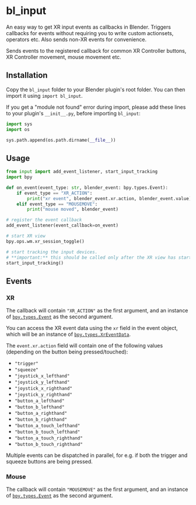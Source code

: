 # bl_input
An easy way to get XR input events as callbacks in Blender. Triggers callbacks for events without requiring you to write custom actionsets, operators etc. Also sends non-XR events for convenience.

Sends events to the registered callback for common XR Controller buttons, XR Controller movement, mouse movement etc.

## Installation
Copy the `bl_input` folder to your Blender plugin's root folder. You can then import it using `import bl_input`.

If you get a "module not found" error during import, please add these lines to your plugin's `__init__.py`, before importing `bl_input`:
```py
import sys
import os

sys.path.append(os.path.dirname(__file__))
```

## Usage
```py
from input import add_event_listener, start_input_tracking
import bpy

def on_event(event_type: str, blender_event: bpy.types.Event):
    if event_type == "XR_ACTION":
        print("xr event", blender_event.xr.action, blender_event.value)
    elif event_type == "MOUSEMOVE":
        print("mouse moved", blender_event)

# register the event callback
add_event_listener(event_callback=on_event)

# start XR view
bpy.ops.wm.xr_session_toggle()

# start tracking the input devices.
# **important:** this should be called only after the XR view has started!
start_input_tracking()
```

## Events
### XR
The callback will contain `"XR_ACTION"` as the first argument, and an instance of [`bpy.types.Event`](https://docs.blender.org/api/current/bpy.types.Event.html) as the second argument.

You can access the XR event data using the `xr` field in the event object, which will be an instance of [`bpy.types.XrEventData`](https://docs.blender.org/api/current/bpy.types.XrEventData.html).

The `event.xr.action` field will contain one of the following values (depending on the button being pressed/touched):
* `"trigger"`
* `"squeeze"`
* `"joystick_x_lefthand"`
* `"joystick_y_lefthand"`
* `"joystick_x_righthand"`
* `"joystick_y_righthand"`
* `"button_a_lefthand"`
* `"button_b_lefthand"`
* `"button_a_righthand"`
* `"button_b_righthand"`
* `"button_a_touch_lefthand"`
* `"button_b_touch_lefthand"`
* `"button_a_touch_righthand"`
* `"button_b_touch_righthand"`

Multiple events can be dispatched in parallel, for e.g. if both the trigger and squeeze buttons are being pressed.

### Mouse
The callback will contain `"MOUSEMOVE"` as the first argument, and an instance of [`bpy.types.Event`](https://docs.blender.org/api/current/bpy.types.Event.html) as the second argument.